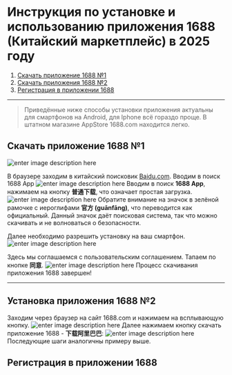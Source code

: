 # Инструкция по установке и использованию приложения 1688 (Китайский маркетплейс) в 2025 году

1. [Скачать приложение 1688 №1](#Скачать-приложение-1688-№1)
2. [Скачать приложения 1688 №2](#Установка-приложения-1688-№2)
3. [Регистрация в приложении 1688](#Регистрация-в-приложении-1688)

---
>Приведённые ниже способы установки приложения актуальны для смартфонов на Android, для Iphone всё гораздо проще. В штатном магазине AppStore 1688.com находится легко.

## Скачать приложение 1688 №1
![enter image description here](https://iimg.su/s/13/SBdF6suJiUk8BsirRkSQ7hphqFW7eBeSpaHAKS30.png)

В браузере заходим в китайский поисковик [Baidu.com](https://dzen.ru/away?to=https%3A%2F%2Fwww.baidu.com%2F). Вводим в поиск 1688 App
![enter image description here](https://iimg.su/s/13/6NNfAVlMVr0T2LHZy1q6DT0y07JuEjYUawfDcPws.png)
Вводим в поиск **1688 App**, нажимаем на кнопку **普通下载**, что означает простая загрузка.
![enter image description here](https://iimg.su/s/13/5nsCTAJ7ruzmeyorNVXlSmTCvwVyZb8WyJTONyYz.png)
Обратите внимание на значок в зелёной рамочке с иероглифами **官方 (guānfāng)**, что переводится как официальный. Данный значок даёт поисковая система, так что можно скачивать и не волноваться о безопасности.

Далее необходимо разрешить установку на ваш смартфон.
![enter image description here](https://iimg.su/s/13/sC03xYFoikCvjR9rJyzU6bkigBzSmR91cNVF15Ep.png)

Здесь мы соглашаемся с пользовательским соглашением. Тапаем по кнопке **同意**.
![enter image description here](https://iimg.su/s/13/U8h0ObxKrijJAzX2ADclLJZW1QwO3hVRFlheilUR.png)
Процесс скачивания приложения 1688 завершен!

---

## Установка приложения 1688 №2
Заходим через браузер на сайт 1688.com и нажимаем на всплывающую кнопку.
![enter image description here](https://iimg.su/s/13/GeEmJsaC7twR4n3KTPEAyZNNGUcISDrJTVsMwLjQ.png)
Далее нажимаем кнопку скачать приложение 1688 - **下载阿里巴巴**:
![enter image description here](https://iimg.su/s/13/mr0HgpGACqrcdK8VZocnkuverkK8dkZH1E6mBifb.png)
Последующие шаги аналогичны примеру выше.

## Регистрация в приложении 1688




<!--stackedit_data:
eyJoaXN0b3J5IjpbLTM1NDMxMjI0NCwtMjA4ODc0NjYxMiwtMj
A4ODc0NjYxMiwtMTgxMTMwODIyXX0=
-->